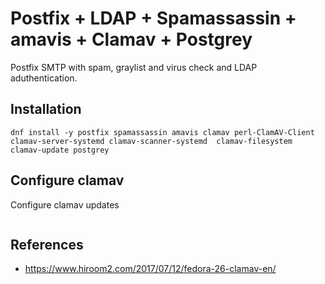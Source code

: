 # Postfix + LDAP + Spamassassin + amavis + Clamav + Postgrey

Postfix SMTP with spam, graylist and virus check and LDAP aduthentication.

## Installation

```
dnf install -y postfix spamassassin amavis clamav perl-ClamAV-Client clamav-server-systemd clamav-scanner-systemd  clamav-filesystem clamav-update postgrey
```


## Configure clamav

Configure clamav updates
```

```


## References
* https://www.hiroom2.com/2017/07/12/fedora-26-clamav-en/
